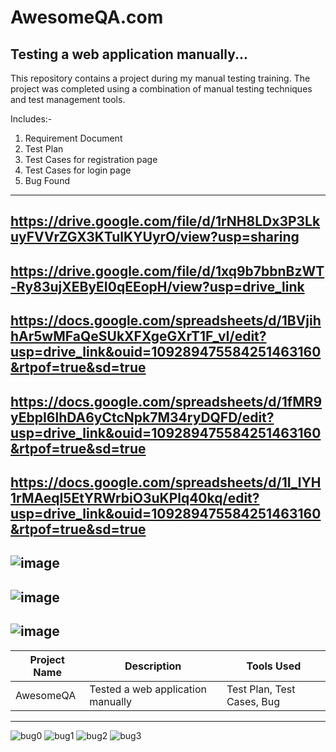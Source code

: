 # AwesomeQA.com
Testing a web application manually...
-------------------------------------
This repository contains a project during my manual testing training. The project was completed using a combination of manual testing techniques and test management tools.

Includes:-
1. Requirement Document
2. Test Plan
3. Test Cases for registration page
4. Test Cases for login page
5. Bug Found
-------------------------------------
https://drive.google.com/file/d/1rNH8LDx3P3LkuyFVVrZGX3KTulKYUyrO/view?usp=sharing
----------------------------------------------------------------------------------
https://drive.google.com/file/d/1xq9b7bbnBzWT-Ry83ujXEByEI0qEEopH/view?usp=drive_link
-------------------------------------------------------------------------------------
https://docs.google.com/spreadsheets/d/1BVjihhAr5wMFaQeSUkXFXgeGXrT1F_vI/edit?usp=drive_link&ouid=109289475584251463160&rtpof=true&sd=true
------------------------------------------------------------------------------------------------------------------------------------------
https://docs.google.com/spreadsheets/d/1fMR9yEbpI6lhDA6yCtcNpk7M34ryDQFD/edit?usp=drive_link&ouid=109289475584251463160&rtpof=true&sd=true
------------------------------------------------------------------------------------------------------------------------------------------
https://docs.google.com/spreadsheets/d/1I_lYH1rMAeqI5EtYRWrbiO3uKPlq40kq/edit?usp=drive_link&ouid=109289475584251463160&rtpof=true&sd=true
------------------------------------------------------------------------------------------------------------------------------------------
![image](https://github.com/Ratul-Tester/AwesomeQA.com/assets/167166555/c42c2164-afbb-40bb-bcb9-9a09c431e1f4)
------------------------------------------------------------------------------------------------------------------------------------------
![image](https://github.com/Ratul-Tester/AwesomeQA.com/assets/167166555/cb43b5e2-230d-478f-bb0b-f0b381b7bfa2)
------------------------------------------------------------------------------------------------------------------------------------------
![image](https://github.com/Ratul-Tester/AwesomeQA.com/assets/167166555/7fbafff2-1cfa-45e4-bde6-4ce6bee81697)
------------------------------------------------------------------------------------------------------------------------------------------
| Project Name |                       Description                         |        Tools Used        |
|--------------|-----------------------------------------------------------|--------------------------|
|   AwesomeQA  |            Tested a web application manually              |Test Plan, Test Cases, Bug|
------------------------------------------------------------------------------------------------------------------------------------------
![bug0](https://github.com/Ratul-Tester/AwesomeQA.com/assets/167166555/fb4476cc-25ac-477e-93b3-77fa05d8f8ec)
![bug1](https://github.com/Ratul-Tester/AwesomeQA.com/assets/167166555/1d67dbad-a330-46d3-9c01-bda3be8afc2e)
![bug2](https://github.com/Ratul-Tester/AwesomeQA.com/assets/167166555/7c5ffbcb-c2ba-4bc3-b9b1-c96398cfb527)
![bug3](https://github.com/Ratul-Tester/AwesomeQA.com/assets/167166555/3a49254a-a4ed-454e-b2a0-166f747f1a80)







